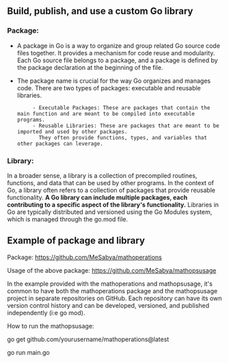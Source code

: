 ## Build, publish, and use a custom Go library

### Package:
- A package in Go is a way to organize and group related Go source code files together. It provides a mechanism for code reuse and modularity.
Each Go source file belongs to a package, and a package is defined by the package declaration at the beginning of the file.

- The package name is crucial for the way Go organizes and manages code. There are two types of packages: executable and reusable libraries.

           - Executable Packages: These are packages that contain the main function and are meant to be compiled into executable programs.
           - Reusable Libraries: These are packages that are meant to be imported and used by other packages.
             They often provide functions, types, and variables that other packages can leverage.

### Library:
In a broader sense, a library is a collection of precompiled routines, functions, and data that can be used by other programs. In the context of Go, a library often refers to a collection of packages that provide reusable functionality.
**A Go library can include multiple packages, each contributing to a specific aspect of the library's functionality.**
Libraries in Go are typically distributed and versioned using the Go Modules system, which is managed through the go.mod file.

## Example of package and library 

Package: https://github.com/MeSabya/mathoperations

Usage of the above package: https://github.com/MeSabya/mathopsusage

In the example provided with the mathoperations and mathopsusage, it's common to have both the mathoperations package and the mathopsusage project in separate repositories on GitHub. 
Each repository can have its own version control history and can be developed, versioned, and published independently (i:e go mod).

How to run the mathopsusage:

go get github.com/yourusername/mathoperations@latest

go run main.go
